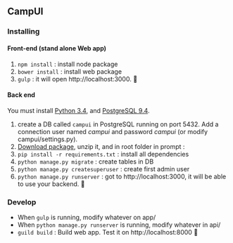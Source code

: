 ## CampUI

### Installing

#### Front-end (stand alone Web app)
1. `npm install` : install node package
2. `bower install` : install web package
3. `gulp` : it will open http://localhost:3000. :tada:


#### Back end
You must install [Python 3.4](https://www.python.org/), and [PostgreSQL 9.4](https://www.postgresql.org/).

1. create a DB called `campui` in PostgreSQL running on port 5432. Add a connection user named *campui* and password *campui* (or modify campui/settings.py).
2. [Download package](https://github.com/cbeauchesne/campui/archive/master.zip), unzip it, and in root folder in prompt : 
3. `pip install -r requirements.txt` :  install all dependencies
4. `python manage.py migrate` : create tables in DB
5. `python manage.py createsuperuser` : create first admin user
6. `python manage.py runserver` : got to http://localhost:3000, it will be able to use your backend. :tada:

### Develop
* When `gulp` is running, modify whatever on app/
* When `python manage.py runserver` is running, modify whatever in api/
* `guild build` : Build web app. Test it on http://localhost:8000 :tada:


